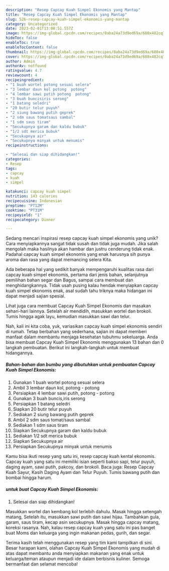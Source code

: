 ```yaml
---
description: "Resep Capcay Kuah Simpel Ekonomis yang Mantap"
title: "Resep Capcay Kuah Simpel Ekonomis yang Mantap"
slug: 526-resep-capcay-kuah-simpel-ekonomis-yang-mantap
category: Uncategorized
date: 2023-02-01T13:08:51.557Z
image: https://img-global.cpcdn.com/recipes/0aba24a73d9ed69a/680x482cq70/capcay-kuah-simpel-ekonomis-foto-resep-utama.jpg
hideToc: false
enableToc: true
enableTocContent: false
thumbnail: https://img-global.cpcdn.com/recipes/0aba24a73d9ed69a/680x482cq70/capcay-kuah-simpel-ekonomis-foto-resep-utama.jpg
cover: https://img-global.cpcdn.com/recipes/0aba24a73d9ed69a/680x482cq70/capcay-kuah-simpel-ekonomis-foto-resep-utama.jpg
author: Admin
authorAv: notfound
ratingvalue: 4.7
reviewcount: 4
recipeingredient:
- "1 buah wortel potong sesuai selera"
- "3 lembar daun kol potong  potong"
- "4 lembar sawi putih potong  potong"
- "3 buah buncisiris serong"
- "1 batang seledri"
- "20 butir telur puyuh"
- "2 siung bawang putih geprek"
- "2 sdm saus tomatsaus sambal"
- "1 sdm saus tiram"
- "Secukupnya garam dan kaldu bubuk"
- "1/2 sdt merica bubuk"
- "Secukupnya air"
- "Secukupnya minyak untuk menumis"
recipeinstructions:

- "Selesai dan siap dihidangkan!"
categories:
- Resep
tags:
- capcay
- kuah
- simpel

katakunci: capcay kuah simpel 
nutrition: 143 calories
recipecuisine: Indonesian
preptime: "PT12M"
cooktime: "PT31M"
recipeyield: "1"
recipecategory: Dinner

---
```





Sedang mencari inspirasi resep capcay kuah simpel ekonomis yang unik? Cara menyiapkannya sangat tidak susah dan tidak juga mudah. Jika salah mengolah maka hasilnya akan hambar dan justru cenderung tidak enak. Padahal capcay kuah simpel ekonomis yang enak harusnya sih punya aroma dan rasa yang dapat memancing selera Kita.





Ada beberapa hal yang sedikit banyak mempengaruhi kualitas rasa dari capcay kuah simpel ekonomis, pertama dari jenis bahan, selanjutnya pemilihan bahan segar dan Bagus, sampai cara membuat dan menghidangkannya. Tidak usah pusing kalau hendak menyiapkan capcay kuah simpel ekonomis enak,      asal sudah tahu triknya maka hidangan ini dapat menjadi sajian spesial.














Lihat juga cara membuat Capcay Kuah Simpel Ekonomis dan masakan sehari-hari lainnya. Setelah air mendidih, masukkan wortel dan brokoli. Tumis hingga agak layu, kemudian masukkan sawi dan telur.






Nah, kali ini kita coba, yuk, variasikan capcay kuah simpel ekonomis sendiri di rumah. Tetap berbahan yang sederhana, sajian ini dapat memberi manfaat dalam membantu menjaga kesehatan tubuhmu sekeluarga. Anda bisa membuat Capcay Kuah Simpel Ekonomis menggunakan 13 bahan dan 0 langkah pembuatan. Berikut ini langkah-langkah untuk membuat hidangannya.

<!--inarticleads1-->

##### Bahan-bahan dan bumbu yang dibutuhkan untuk pembuatan Capcay Kuah Simpel Ekonomis:

1. Gunakan 1 buah wortel potong sesuai selera
1. Ambil 3 lembar daun kol, potong - potong
1. Persiapkan 4 lembar sawi putih, potong - potong
1. Gunakan 3 buah buncis,iris serong
1. Persiapkan 1 batang seledri
1. Siapkan 20 butir telur puyuh
1. Sediakan 2 siung bawang putih geprek
1. Ambil 2 sdm saus tomat/saus sambal
1. Sediakan 1 sdm saus tiram
1. Siapkan Secukupnya garam dan kaldu bubuk
1. Sediakan 1/2 sdt merica bubuk
1. Siapkan Secukupnya air
1. Persiapkan Secukupnya minyak untuk menumis


Kamu bisa ikuti resep yang satu ini, resep capcay kuah kental ekonomis. Capcay kuah yang satu ini memiliki isian seperti bakso sapi, telur puyuh, daging ayam, sawi putih, pakcoy, dan brokoli. Baca juga: Resep Capcay Kuah Sayur, Kasih Daging Ayam dan Telur Puyuh. Tumis bawang putih dan bombai hingga harum. 

<!--inarticleads2-->

#####  untuk buat Capcay Kuah Simpel Ekonomis:


1. Selesai dan siap dihidangkan!

Masukkan wortel dan kembang kol terlebih dahulu. Masak hingga setengah matang, Setelah itu, masukkan sawi putih dan sawi hijau. Tambahkan gula, garam, saus tiram, kecap asin secukupnya. Masak hingga capcay matang, koreksi rasanya. Nah, kalau resep capcay kuah yang satu ini pas banget buat Moms dan keluarga yang ingin makanan pedas, gurih, dan segar. 

Terima kasih telah menggunakan resep yang tim kami tampilkan di sini. Besar harapan kami, olahan Capcay Kuah Simpel Ekonomis yang mudah di atas dapat membantu anda menyiapkan makanan yang enak untuk keluarga/teman ataupun menjadi ide dalam berbisnis kuliner. Semoga bermanfaat dan selamat mencoba!
